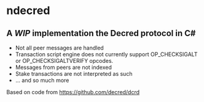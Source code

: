 # ndecred
A *WIP* implementation the Decred protocol in C#
--

* Not all peer messages are handled
* Transaction script engine does not currently support OP_CHECKSIGALT or OP_CHECKSIGALTVERIFY opcodes.
* Messages from peers are not indexed
* Stake transactions are not interpreted as such
* ... and so much more

Based on code from https://github.com/decred/dcrd
